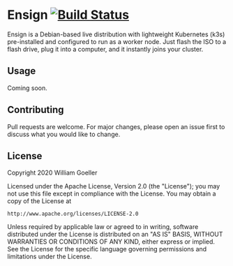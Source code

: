 # Ensign [![Build Status](https://travis-ci.com/KeenWill/ensign.svg?token=dTBYqjzqKc7Xyd3yb5dD&branch=master)](https://travis-ci.com/KeenWill/ensign)

Ensign is a Debian-based live distribution with lightweight Kubernetes (k3s) pre-installed and configured to run as a worker node. Just flash the ISO to a flash drive, plug it into a computer, and it instantly joins your cluster.

## Usage 

Coming soon.

## Contributing
Pull requests are welcome. For major changes, please open an issue first to discuss what you would like to change.

## License
Copyright 2020 William Goeller

Licensed under the Apache License, Version 2.0 (the "License");
you may not use this file except in compliance with the License.
You may obtain a copy of the License at

    http://www.apache.org/licenses/LICENSE-2.0

Unless required by applicable law or agreed to in writing, software
distributed under the License is distributed on an "AS IS" BASIS,
WITHOUT WARRANTIES OR CONDITIONS OF ANY KIND, either express or implied.
See the License for the specific language governing permissions and
limitations under the License.
